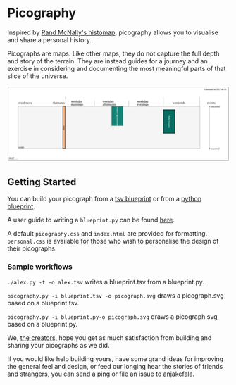 # Picography

Inspired by [Rand McNally's histomap](http://www.slate.com/features/2013/08/histomapwider.jpg), picography allows you to visualise and share a personal history.

Picographs are maps. Like other maps, they do not capture the full depth and story of the terrain. They are instead guides for a journey and an exercise in considering and documenting the most meaningful parts of that slice of the universe.

![](docs/alex.png)

## Getting Started

You can build your picograph from a [tsv blueprint](sample-blueprints/alex.tsv) or from a [python blueprint](sample-blueprints/alex.py).

A user guide to writing a `blueprint.py` can be found [here](docs/user-guide.md).

A default `picography.css` and `index.html` are provided for formatting. `personal.css` is available for those who wish to personalise the design of their picographs.

### Sample workflows

`./alex.py -t -o alex.tsv` writes a blueprint.tsv from a blueprint.py.

`picography.py -i blueprint.tsv -o picograph.svg` draws a picograph.svg based on a blueprint.tsv.

`picography.py -i blueprint.py-o picograph.svg` draws a picograph.svg based on a blueprint.py.

We, [the creators](https://github.com/devotees), hope you get as much satisfaction from building and sharing your picographs as we did.

If you would like help building yours, have some grand ideas for improving the general feel and design, or feed our longing hear the stories of friends and strangers, you can send a ping or file an issue to [anjakefala](https://github.com/anjakefala).
